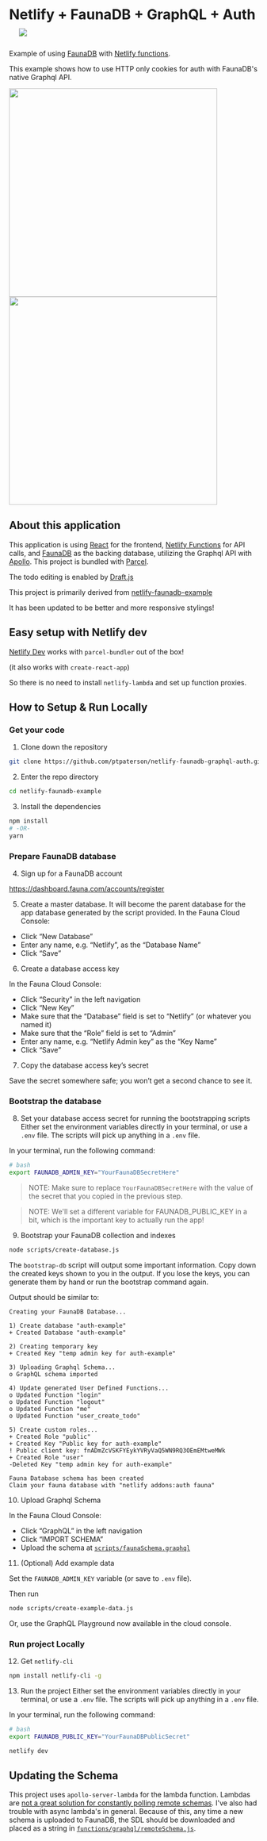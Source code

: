 # Netlify + FaunaDB + GraphQL + Auth &nbsp;&nbsp;&nbsp;<a href="https://app.netlify.com/start/deploy?repository=https://github.com/ptpaterson/netlify-faunadb-graphql-auth&stack=fauna"><img src="https://www.netlify.com/img/deploy/button.svg"></a>

Example of using [FaunaDB](https://fauna.com/) with [Netlify functions](https://www.netlify.com/docs/functions/).

This example shows how to use HTTP only cookies for auth with FaunaDB's native Graphql API.

<img src="https://user-images.githubusercontent.com/7998974/78754740-02363500-7946-11ea-915d-15ce81499480.PNG" width="420">  <img src="https://user-images.githubusercontent.com/7998974/78755012-7244bb00-7946-11ea-9b18-08735b4d61a8.PNG" width="420">

## About this application

This application is using [React](https://reactjs.org/) for the frontend, [Netlify Functions](https://www.netlify.com/docs/functions/) for API calls, and [FaunaDB](https://fauna.com/) as the backing database, utilizing the Graphql API with [Apollo](https://www.apollographql.com/docs/apollo-server/deployment/lambda/). This project is bundled with [Parcel](https://parceljs.org/).

The todo editing is enabled by [Draft.js](https://draftjs.org/)

This project is primarily derived from [netlify-faunadb-example](https://github.com/netlify/netlify-faunadb-example)

It has been updated to be better and more responsive stylings!

## Easy setup with Netlify dev

[Netlify Dev](https://www.netlify.com/products/dev/) works with `parcel-bundler` out of the box!

(it also works with `create-react-app`)

So there is no need to install `netlify-lambda` and set up function proxies.

## How to Setup & Run Locally

### Get your code

1. Clone down the repository

  ```bash
  git clone https://github.com/ptpaterson/netlify-faunadb-graphql-auth.git
  ```

2. Enter the repo directory

  ```bash
  cd netlify-faunadb-example
  ```

3. Install the dependencies

  ```bash
  npm install
  # -OR-
  yarn
  ```

### Prepare FaunaDB database

4. Sign up for a FaunaDB account

  https://dashboard.fauna.com/accounts/register

5. Create a master database. It will become the parent database for the app database generated by the script provided.
In the Fauna Cloud Console:

  - Click “New Database”
  - Enter any name, e.g. “Netlify”, as the “Database Name”
  - Click “Save”

6. Create a database access key

  In the Fauna Cloud Console:

  - Click “Security” in the left navigation
  - Click “New Key”
  - Make sure that the “Database” field is set to “Netlify” (or whatever you named it)
  - Make sure that the “Role” field is set to “Admin”
  - Enter any name, e.g. “Netlify Admin key” as the “Key Name”
  - Click “Save”

7. Copy the database access key’s secret

  Save the secret somewhere safe; you won’t get a second chance to see it.

### Bootstrap the database

8. Set your database access secret for running the bootstrapping scripts
  Either set the environment variables directly in your terminal, or use a `.env` file. The scripts will pick up anything in a `.env` file.

  In your terminal, run the following command:

  ```bash
  # bash
  export FAUNADB_ADMIN_KEY="YourFaunaDBSecretHere"
  ```

  > NOTE: Make sure to replace `YourFaunaDBSecretHere` with the value of the secret that you copied in the previous step.

  > NOTE: We'll set a different variable for FAUNADB_PUBLIC_KEY in a bit, which is the important key to actually run the app!

9. Bootstrap your FaunaDB collection and indexes

  ```bash
  node scripts/create-database.js
  ```

  The `bootstrap-db` script will output some important information. Copy down the created keys shown to you in the output. If you lose the keys, you can generate them by hand or run the bootstrap command again.

  Output should be similar to:

  ```
  Creating your FaunaDB Database...

  1) Create database "auth-example"
  + Created Database "auth-example"

  2) Creating temporary key
  + Created Key "temp admin key for auth-example"

  3) Uploading Graphql Schema...
  o GraphQL schema imported

  4) Update generated User Defined Functions...
  o Updated Function "login"
  o Updated Function "logout"
  o Updated Function "me"
  o Updated Function "user_create_todo"

  5) Create custom roles...
  + Created Role "public"
  + Created Key "Public key for auth-example"
  ! Public client key: fnADmZcVSKFYEykYVRyVaQ5WN9RQ3OEmEMtweMWk
  + Created Role "user"
  -Deleted Key "temp admin key for auth-example"

  Fauna Database schema has been created
  Claim your fauna database with "netlify addons:auth fauna"
  ```

10. Upload Graphql Schema

  In the Fauna Cloud Console:

  - Click “GraphQL” in the left navigation
  - Click “IMPORT SCHEMA”
  - Upload the schema at [`scripts/faunaSchema.graphql`](https://github.com/ptpaterson/netlify-faunadb-graphql-auth/blob/master/scripts/faunaSchema.graphql)

11. (Optional) Add example data

  Set the `FAUNADB_ADMIN_KEY` variable (or save to `.env` file).

  Then run

  ```bash
  node scripts/create-example-data.js
  ```

  Or, use the GraphQL Playground now available in the cloud console.

### Run project Locally

12. Get `netlify-cli`

  ```bash
  npm install netlify-cli -g
  ```

13. Run the project
  Either set the environment variables directly in your terminal, or use a `.env` file. The scripts will pick up anything in a `.env` file.

  In your terminal, run the following command:

  ```bash
  # bash
  export FAUNADB_PUBLIC_KEY="YourFaunaDBPublicSecret"
  ```

  ```bash
  netlify dev
  ```

## Updating the Schema

This project uses `apollo-server-lambda` for the lambda function. Lambdas are [not a great solution for constantly polling remote schemas](https://github.com/apollographql/apollo-server/issues/3190). I've also had trouble with async lambda's in general.  Because of this, any time a new schema is uploaded to FaunaDB, the SDL should be downloaded and placed as a string in [`functions/graphql/remoteSchema.js`](https://github.com/ptpaterson/netlify-faunadb-graphql-auth/blob/master/functions/graphql/remoteSchema.js).
